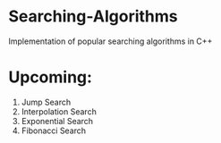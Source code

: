 # Searching-Algorithms
Implementation of popular searching algorithms in C++

# Upcoming:

1. Jump Search
2. Interpolation Search
3. Exponential Search
4. Fibonacci Search
